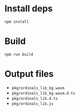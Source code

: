 # Install deps
```
npm install
```

# Build
```
npm run build
```

# Output files

- `pkg/ordinals_lib_bg.wasm`
- `pkg/ordinals_lib_bg.wasm.d.ts`
- `pkg/ordinals_lib.d.ts`
- `pkg/ordinals_lib.js`
